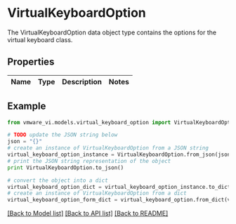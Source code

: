 # VirtualKeyboardOption

The VirtualKeyboardOption data object type contains the options for the virtual keyboard class. 

## Properties
Name | Type | Description | Notes
------------ | ------------- | ------------- | -------------

## Example

```python
from vmware_vi.models.virtual_keyboard_option import VirtualKeyboardOption

# TODO update the JSON string below
json = "{}"
# create an instance of VirtualKeyboardOption from a JSON string
virtual_keyboard_option_instance = VirtualKeyboardOption.from_json(json)
# print the JSON string representation of the object
print VirtualKeyboardOption.to_json()

# convert the object into a dict
virtual_keyboard_option_dict = virtual_keyboard_option_instance.to_dict()
# create an instance of VirtualKeyboardOption from a dict
virtual_keyboard_option_form_dict = virtual_keyboard_option.from_dict(virtual_keyboard_option_dict)
```
[[Back to Model list]](../README.md#documentation-for-models) [[Back to API list]](../README.md#documentation-for-api-endpoints) [[Back to README]](../README.md)



